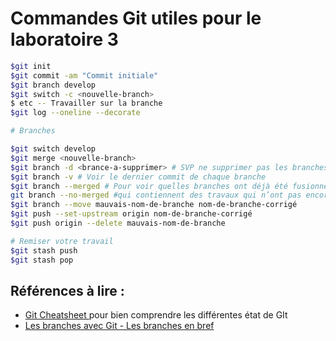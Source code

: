 # Commandes Git utiles pour le laboratoire 3
```Bash
$git init
$git commit -am "Commit initiale"
$git branch develop
$git switch -c <nouvelle-branch>
$ etc -- Travailler sur la branche
$git log --oneline --decorate

# Branches

$git switch develop
$git merge <nouvelle-branch>
$git branch -d <brance-a-supprimer> # SVP ne supprimer pas les branches
$git branch -v # Voir le dernier commit de chaque branche
$git branch --merged # Pour voir quelles branches ont déjà été fusionnées dans votre branche courante
git branch --no-merged #qui contiennent des travaux qui n’ont pas encore été fusionnés
$git branch --move mauvais-nom-de-branche nom-de-branche-corrigé
$git push --set-upstream origin nom-de-branche-corrigé
$git push origin --delete mauvais-nom-de-branche

# Remiser votre travail
$git stash push
$git stash pop
```

## Références à lire : 

- [Git Cheatsheet ](https://ndpsoftware.com/git-cheatsheet.html#loc=local_repo;)pour bien comprendre les différentes état de GIt
- [Les branches avec Git - Les branches en bref](https://git-scm.com/book/fr/v2/Les-branches-avec-Git-Les-branches-en-bref)
